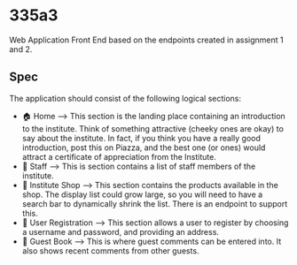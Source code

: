 # 335a3
Web Application Front End based on the endpoints created in assignment 1 and 2.

## Spec
The application should consist of the following logical sections:

- 🏠 Home --> This section is the landing place containing an introduction to the institute. Think of something attractive (cheeky ones are okay) to say about the institute. In fact, if you think you have a really good introduction, post this on Piazza, and the best one (or ones) would attract a certificate of appreciation from the Institute.
- 📰 Staff --> This is section contains a list of staff members of the institute.
- 🛒 Institute Shop --> This section contains the products available in the shop. The display list could grow large, so you will need to have a search bar to dynamically shrink the list. There is an endpoint to support this.
- 👩 User Registration --> This section allows a user to register by choosing a username and password, and providing an address.
- 📖 Guest Book --> This is where guest comments can be entered into. It also shows recent comments from other guests.
